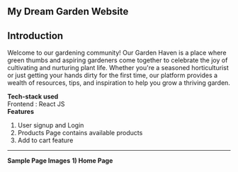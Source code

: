 <font size="large">My Dream Garden Website</font>
---
**Introduction**
---
Welcome to our gardening community! Our Garden Haven is a place where green thumbs and aspiring gardeners come together to celebrate the joy of cultivating and nurturing plant life. Whether you're a seasoned horticulturist or just getting your hands dirty for the first time, our platform provides a wealth of resources, tips, and inspiration to help you grow a thriving garden.

**Tech-stack used**
<br>
Frontend : React JS
<br>
**Features**
1. User signup and Login<br> 
2. Products Page contains available products <br>
3. Add to cart feature

---
**Sample Page Images**
**1) Home Page**  







